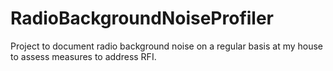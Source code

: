 # RadioBackgroundNoiseProfiler
Project to document radio background noise on a regular basis at my house to assess measures to address RFI.
